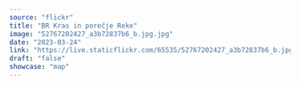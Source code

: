 ```yaml
---
source: "flickr"
title: "BR Kras in porečje Reke"
image: "52767202427_a3b72837b6_b.jpg.jpg"
date: "2023-03-24"
link: "https://live.staticflickr.com/65535/52767202427_a3b72837b6_b.jpg"
draft: "false"
showcase: "map"
---
```

